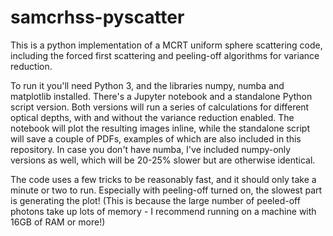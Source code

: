 # samcrhss-pyscatter

This is a python implementation of a MCRT uniform sphere scattering code, including the forced first scattering and peeling-off algorithms for variance reduction.

To run it you'll need Python 3, and the libraries numpy, numba and matplotlib installed. There's a Jupyter notebook and a standalone Python script version. Both versions will run a series of calculations for different optical depths, with and without the variance reduction enabled. The notebook will plot the resulting images inline, while the standalone script will save a couple of PDFs, examples of which are also included in this repository. In case you don't have numba, I've included numpy-only versions as well, which will be 20-25% slower but are otherwise identical.

The code uses a few tricks to be reasonably fast, and it should only take a minute or two to run. Especially with peeling-off turned on, the slowest part is generating the plot! (This is because the large number of peeled-off photons take up lots of memory - I recommend running on a machine with 16GB of RAM or more!)

